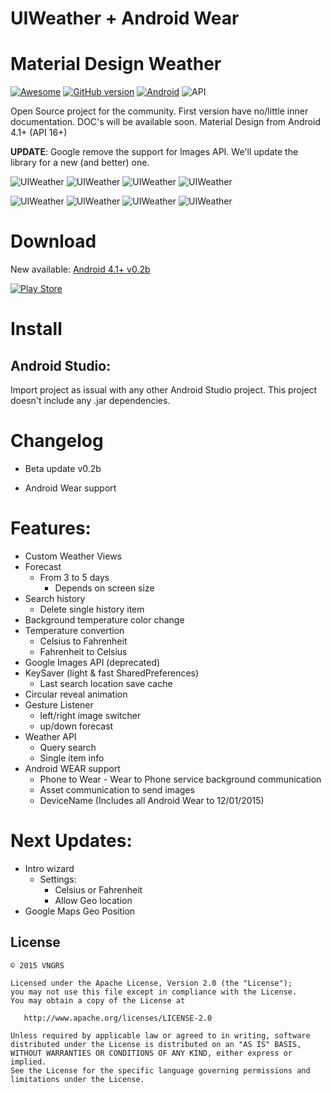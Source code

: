 # UIWeather + Android Wear
Material Design Weather
=================
[![Awesome](https://cdn.rawgit.com/sindresorhus/awesome/d7305f38d29fed78fa85652e3a63e154dd8e8829/media/badge.svg)](https://github.com/mkiisoft/KeySaver) [![GitHub version](https://d25lcipzij17d.cloudfront.net/badge.svg?id=gh&type=6&v=0.5b&x2=0)](https://github.com/mkiisoft/KeySaver/blob/master/KeySaver.jar) [![Android](https://img.shields.io/badge/language-Android-blue.svg)](https://github.com/mkiisoft/KeySaver) ![API](https://img.shields.io/badge/API-16%2B-brightgreen.svg?style=flat)

Open Source project for the community. First version have no/little inner documentation. DOC's will be available soon.
Material Design from Android 4.1+ (API 16+)

**UPDATE**: Google remove the support for Images API. We'll update the library for a new (and better) one.

![UIWeather](http://i.imgur.com/bLqeUeW.png) ![UIWeather](http://i.imgur.com/KNG7zP3.png) ![UIWeather](http://i.imgur.com/LZRl0Mq.png) ![UIWeather](http://i.imgur.com/g0UlNBE.png)

![UIWeather](http://i.imgur.com/L0TbrIX.png) ![UIWeather](http://i.imgur.com/Wthg3Ah.png)
![UIWeather](http://i.imgur.com/iNCahp2.png) ![UIWeather](http://i.imgur.com/zToxu2K.png)

# Download

New available: [Android 4.1+ v0.2b](http://bit.ly/1QOy3av)

[![Play Store](http://i.imgur.com/DcdeWpG.png)](https://play.google.com/store/apps/details?id=com.mkiisoft.uiweather "UIWeather Play Store")


# Install

## Android Studio:

Import project as issual with any other Android Studio project. This project doesn't include any .jar dependencies.

# Changelog

- Beta update v0.2b

- Android Wear support

# Features:

* Custom Weather Views
* Forecast
  * From 3 to 5 days
    * Depends on screen size
* Search history
  * Delete single history item
* Background temperature color change
* Temperature convertion
  * Celsius to Fahrenheit
  * Fahrenheit to Celsius
* Google Images API (deprecated)
* KeySaver (light & fast SharedPreferences)
  * Last search location save cache
* Circular reveal animation
* Gesture Listener
  * left/right image switcher
  * up/down    forecast
* Weather API
  * Query search
  * Single item info
* Android WEAR support
  * Phone to Wear - Wear to Phone service background communication
  * Asset communication to send images
  * DeviceName (Includes all Android Wear to 12/01/2015)

# Next Updates:

* Intro wizard
  * Settings:
    * Celsius or Fahrenheit
    * Allow Geo location
* Google Maps Geo Position

License
--------

    © 2015 VNGRS

    Licensed under the Apache License, Version 2.0 (the "License");
    you may not use this file except in compliance with the License.
    You may obtain a copy of the License at

       http://www.apache.org/licenses/LICENSE-2.0

    Unless required by applicable law or agreed to in writing, software
    distributed under the License is distributed on an "AS IS" BASIS,
    WITHOUT WARRANTIES OR CONDITIONS OF ANY KIND, either express or implied.
    See the License for the specific language governing permissions and
    limitations under the License.
    

